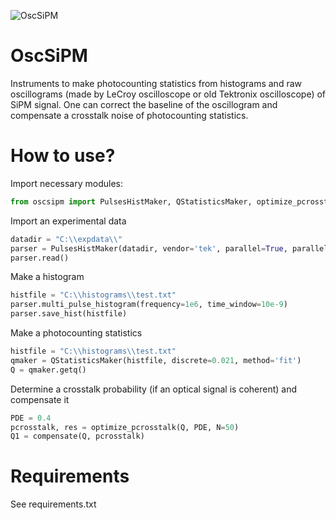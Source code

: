 ![OscSiPM](https://github.com/vongostev/OscSiPM/workflows/OscSiPM/badge.svg?branch=main)
# OscSiPM
Instruments to make photocounting statistics from histograms and raw oscillograms (made by LeCroy oscilloscope or old Tektronix oscilloscope) of SiPM signal. One can correct the baseline of the oscillogram and compensate a crosstalk noise of photocounting statistics.

# How to use?
Import necessary modules:
```python
from oscsipm import PulsesHistMaker, QStatisticsMaker, optimize_pcrosstalk, compensate
```
Import an experimental data
```python
datadir = "C:\\expdata\\"
parser = PulsesHistMaker(datadir, vendor='tek', parallel=True, parallel_jobs=2)
parser.read()
```
Make a histogram
```python
histfile = "C:\\histograms\\test.txt"
parser.multi_pulse_histogram(frequency=1e6, time_window=10e-9)
parser.save_hist(histfile)
```
Make a photocounting statistics
```python
histfile = "C:\\histograms\\test.txt"
qmaker = QStatisticsMaker(histfile, discrete=0.021, method='fit')
Q = qmaker.getq()
```
Determine a crosstalk probability (if an optical signal is coherent) and compensate it
```python
PDE = 0.4
pcrosstalk, res = optimize_pcrosstalk(Q, PDE, N=50)
Q1 = compensate(Q, pcrosstalk)
```
# Requirements
See requirements.txt
